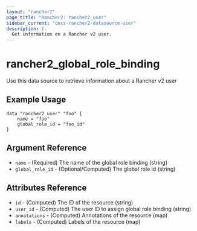 ```yaml
---
layout: "rancher2"
page_title: "Rancher2: rancher2_user"
sidebar_current: "docs-rancher2-datasource-user"
description: |-
  Get information on a Rancher v2 user.
---
```


# rancher2\_global\_role\_binding

Use this data source to retrieve information about a Rancher v2 user

## Example Usage

```
data "rancher2_user" "foo" {
    name = "foo"
    global_role_id = "foo_id"
}
```

## Argument Reference

* `name` - (Required) The name of the global role binding (string)
* `global_role_id` - (Optional/Computed) The global role id (string)

## Attributes Reference

* `id` - (Computed) The ID of the resource (string)
* `user_id` - (Computed) The user ID to assign global role binding (string)
* `annotations` - (Computed) Annotations of the resource (map)
* `labels` - (Computed) Labels of the resource (map)